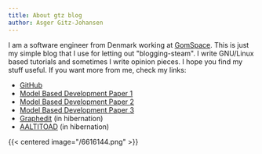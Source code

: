 ```yaml
---
title: About gtz blog
author: Asger Gitz-Johansen
---
```


I am a software engineer from Denmark working at [GomSpace](https://gomspace.com/home.aspx).
This is just my simple blog that I use for letting out "blogging-steam".
I write GNU/Linux based tutorials and sometimes I write opinion pieces.
I hope you find my stuff useful.
If you want more from me, check my links:

 - [GitHub](https://github.com/sillydan1)
 - [Model Based Development Paper 1](https://github.com/sillydan1/aaltitoad/blob/master/.github/resources/docs/SW9__AALTITOAD.pdf)
 - [Model Based Development Paper 2](https://github.com/sillydan1/aaltitoad/blob/master/.github/resources/docs/SW10__Tick_Tock_Automata.pdf)
 - [Model Based Development Paper 3](https://github.com/sillydan1/aaltitoad/blob/master/.github/resources/docs/aaltitoad-v1.0.0.pdf)
 - [Graphedit](https://github.com/sillydan1/graphedit) (in hibernation)
 - [AALTITOAD](https://github.com/sillydan1/aaltitoad) (in hibernation)

{{< centered image="/6616144.png" >}}
